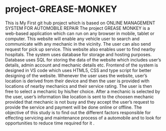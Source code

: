 # project-GREASE-MONKEY
This is My First git hub project which is based on ONLINE MANAGEMENT SYSTEM FOR AUTOMOBILE REPAIR
The project GREASE MONKEY is a web-based application which can run on any browser in mobile, tablet or computer.
This website will enable any vehicle user to search and communicate with any mechanic in the vicinity. 
The user can also send request for pick up service. This website also enables user to find nearby hospitals.
The system uses database for storage and hosting purposes. Database uses SQL for storing the data of the website which includes user’s details, admin account and mechanic details etc.
Frontend of the system is designed in VS code which uses HTML5, CSS and type script for better designing of the website. Whenever the user uses the website, user’s location is derived
from their device and then the user is provided with locations of nearby mechanics and their service rating. The user is then free to select a mechanic by his/her choice.
After a mechanic is selected by the user, user’s information like location is sent to the choosen mechanic provided that mechanic is not busy and they accept the user’s request to provide the service and payment will be done online or offline.
The objective of this study is to find out the different factors responsible for effecting servicing and maintenance process of a automobile and to look for opportunities to reduce time required for it .

